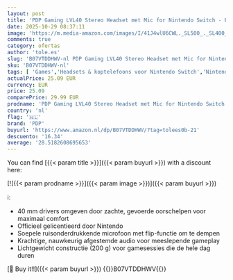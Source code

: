 ```yaml
---
layout: post
title: 'PDP Gaming LVL40 Stereo Headset met Mic for Nintendo Switch - PC  iPad  Mac  laptopcomputer - Noise Cancelling microfoon  Lichtgewicht  Soft Comfort On Ear Headphones  3.5 mm jack - neon blauw & rood'
date: 2025-10-29 08:37:11
image: 'https://m.media-amazon.com/images/I/41J4wlU6CWL._SL500_._SL400_.jpg'
comments: true
category: ofertas
author: 'tole.es'
slug: 'B07VTDDHWV-nl PDP Gaming LVL40 Stereo Headset met Mic for Nintendo...'
sku: 'B07VTDDHWV-nl'
tags: [ 'Games','Headsets & koptelefoons voor Nintendo Switch','Nintendo Switch-accessoires','Nintendo Switch-consoles, -games & -accessoires','pdp','🇳🇱', ]
actualPrice: 25.09 EUR
currency: EUR
price: 25.09
comparePrice: 29.99 EUR
prodname: 'PDP Gaming LVL40 Stereo Headset met Mic for Nintendo Switch - PC  iPad  Mac  laptopcomputer - Noise Cancelling microfoon  Lichtgewicht  Soft Comfort On Ear Headphones  3.5 mm jack - neon blauw & rood'
country: 'nl'
flag: '🇳🇱'
brand: 'PDP'
buyurl: 'https://www.amazon.nl/dp/B07VTDDHWV/?tag=tolees0b-21'
descuento: '16.34'
average: '28.5182608695653'
---
```


You can find [{{< param title >}}]({{< param buyurl >}}) with a discount here:

[![{{< param prodname >}}]({{< param image >}})]({{< param buyurl >}})

ℹ️:

- 40 mm drivers omgeven door zachte, gevoerde oorschelpen voor maximaal comfort
- Officieel gelicentieerd door Nintendo
- Soepele ruisonderdrukkende microfoon met flip-functie om te dempen
- Krachtige, nauwkeurig afgestemde audio voor meeslepende gameplay
- Lichtgewicht constructie (200 g) voor gamesessies die de hele dag duren

[🛒 Buy it!!]({{< param buyurl >}})
{{<world>}}B07VTDDHWV{{</world>}}
